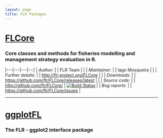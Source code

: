 ```yaml
---
layout: page
title: FLR Packages
---
```


# [FLCore](http://flr-project.org/FLCore)

### Core classes and methods for fisheries modelling and management strategy evaluation in R.

|---|---|---|--:|
| *Author*:           |  | FLR Team  |  |
| *Maintainer*:       |  | Iago Mosqueira  |  |
| *Further details*:  |  | <http://flr-project.org/FLCore> |  |
| *Downloads*:        |  | <https://github.com/flr/FLCore/releases/latest> |  |
| *Source code*:      |  | <http://github.com/flr/FLCore/> |  [![Build Status](https://travis-ci.org/flr/FLCore.svg?branch=master)](https://travis-ci.org/flr/FLCore) |
| *Bug reports*:      |  | <https://github.com/flr/FLCore/issues> | 

___

# [ggplotFL](http://flr-project.org/ggplotFL)

### The FLR - ggplot2 interface package
